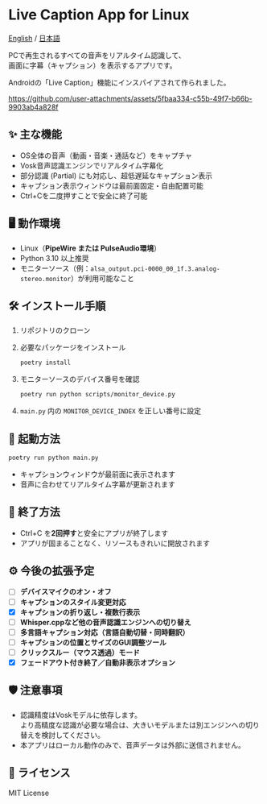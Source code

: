 # Live Caption App for Linux

[English](./README.md) / [日本語](./README_JA.md)

PCで再生されるすべての音声をリアルタイム認識して、  
画面に字幕（キャプション）を表示するアプリです。

Androidの「Live Caption」機能にインスパイアされて作られました。

https://github.com/user-attachments/assets/5fbaa334-c55b-49f7-b66b-9903ab4a828f



## ✨ 主な機能

- OS全体の音声（動画・音楽・通話など）をキャプチャ
- Vosk音声認識エンジンでリアルタイム字幕化
- 部分認識 (Partial) にも対応し、超低遅延なキャプション表示
- キャプション表示ウィンドウは最前面固定・自由配置可能
- Ctrl+Cを二度押すことで安全に終了可能


## 🖥 動作環境

- Linux（**PipeWire または PulseAudio環境**）
- Python 3.10 以上推奨
- モニターソース（例：`alsa_output.pci-0000_00_1f.3.analog-stereo.monitor`）が利用可能なこと


## 🛠 インストール手順

1. リポジトリのクローン

2. 必要なパッケージをインストール

    ```bash
    poetry install
    ```

3. モニターソースのデバイス番号を確認

    ```bash
    poetry run python scripts/monitor_device.py
    ```

5. `main.py` 内の `MONITOR_DEVICE_INDEX` を正しい番号に設定


## 🚀 起動方法

```bash
poetry run python main.py
```

- キャプションウィンドウが最前面に表示されます
- 音声に合わせてリアルタイム字幕が更新されます


## 🛑 終了方法

- Ctrl+C を**2回押す**と安全にアプリが終了します
- アプリが固まることなく、リソースもきれいに開放されます


## ⚙️ 今後の拡張予定

- [ ] **デバイスマイクのオン・オフ**
- [ ] **キャプションのスタイル変更対応**
- [x] **キャプションの折り返し・複数行表示**
- [ ] **Whisper.cppなど他の音声認識エンジンへの切り替え**
- [ ] **多言語キャプション対応（言語自動切替・同時翻訳）**  
- [ ] **キャプションの位置とサイズのGUI調整ツール**  
- [ ] **クリックスルー（マウス透過）モード**  
- [x] **フェードアウト付き終了／自動非表示オプション**

## 🛡 注意事項

- 認識精度はVoskモデルに依存します。  
  より高精度な認識が必要な場合は、大きいモデルまたは別エンジンへの切り替えを検討してください。
- 本アプリはローカル動作のみで、音声データは外部に送信されません。

## 📜 ライセンス

MIT License
